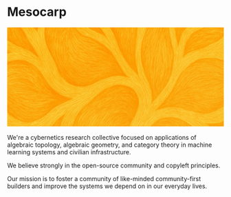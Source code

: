 # Mesocarp

![Mesocarp](../banner.png)

We're a cybernetics research collective focused on applications of algebraic topology, algebraic geometry, and category theory in machine learning systems and civilian infrastructure.

We believe strongly in the open-source community and copyleft principles.

Our mission is to foster a community of like-minded community-first builders and improve the systems we depend on in our everyday lives.  
